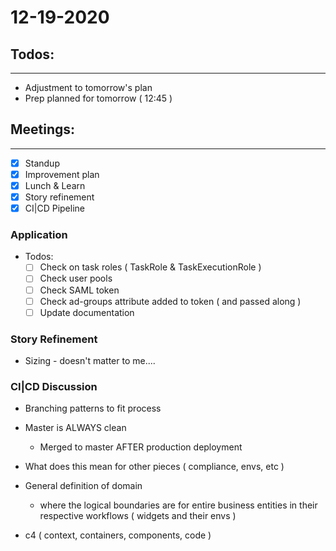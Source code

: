 # 12-19-2020

## Todos:
---

- Adjustment to tomorrow's plan
- Prep planned for tomorrow ( 12:45 )

## Meetings:
---

- [X] Standup
- [X] Improvement plan
- [X] Lunch & Learn
- [X] Story refinement
- [X] CI|CD Pipeline

### Application

- Todos:
    - [ ] Check on task roles ( TaskRole & TaskExecutionRole )
    - [ ] Check user pools
    - [ ] Check SAML token
    - [ ] Check ad-groups attribute added to token ( and passed along )
    - [ ] Update documentation

### Story Refinement

- Sizing - doesn't matter to me....

### CI|CD Discussion

- Branching patterns to fit process
- Master is ALWAYS clean
    - Merged to master AFTER production deployment
- What does this mean for other pieces ( compliance, envs, etc )

- General definition of domain
    - where the logical boundaries are for entire business entities in their respective workflows ( widgets and their envs )
- c4 ( context, containers, components, code )
